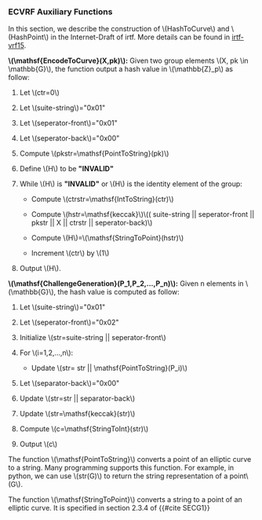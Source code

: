 


### ECVRF Auxiliary Functions

 In this section, we describe the construction of \\(HashToCurve\\) and \\(HashPoint\\) in the Internet-Draft of irtf. More details can be found in [irtf-vrf15](https://datatracker.ietf.org/doc/draft-irtf-cfrg-vrf/). 

 **\\(\mathsf{EncodeToCurve}(X,pk)\\):** Given two group elements \\(X, pk \in \mathbb{G}\\), the function output a hash value in \\(\mathbb{Z}_p\\) as follow:

1. Let \\(ctr=0\\)

1. Let \\(suite-string\\)="0x01"

1. Let \\(seperator-front\\)="0x01"

1. Let \\(seperator-back\\)="0x00"

1. Compute \\(pkstr=\mathsf{PointToString}(pk)\\)

1. Define \\(H\\) to be **"INVALID"**

1. While \\(H\\) is **"INVALID"** or \\(H\\) is the identity element of the group:

    - Compute \\(ctrstr=\mathsf{IntToString}(ctr)\\)

    - Compute \\(hstr=\mathsf{keccak}\\)\\(( suite-string || seperator-front || pkstr || X || ctrstr || seperator-back)\\)

    - Compute \\(H\\)=\\(\mathsf{StringToPoint}(hstr)\\)

    - Increment \\(ctr\\) by \\(1\\)

1. Output \\(H\\).

 **\\(\mathsf{ChallengeGeneration}(P_1,P_2,...,P_n)\\):** Given n elements in  \\(\mathbb{G}\\), the hash value is computed as follow:

1. Let \\(suite-string\\)="0x01"

1. Let \\(seperator-front\\)="0x02"

1. Initialize \\(str=suite-string || seperator-front\\)

1. For \\(i=1,2,...,n\\):

    - Update \\(str= str || \mathsf{PointToString}(P_i)\\)

1. Let \\(separator-back\\)="0x00"

1. Update \\(str=str || separator-back\\)
    
1. Update \\(str=\mathsf{keccak}(str)\\)

1. Compute \\(c=\mathsf{StringToInt}(str)\\)

1. Output \\(c\\)

The function \\(\mathsf{PointToString}\\) converts a point of an elliptic curve to a string. Many programming supports this function. For example, in python, we can use \\(str(G)\\) to return the string representation of a point\\(G\\).

The function \\(\mathsf{StringToPoint}\\) converts a string to a point of an elliptic curve. It is specified in section 2.3.4 of {{#cite SECG1}}

